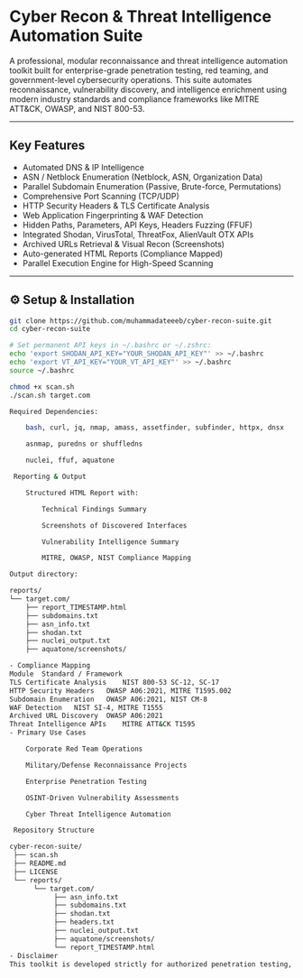 # Cyber Recon & Threat Intelligence Automation Suite

A professional, modular reconnaissance and threat intelligence automation toolkit built for enterprise-grade penetration testing, red teaming, and government-level cybersecurity operations. This suite automates reconnaissance, vulnerability discovery, and intelligence enrichment using modern industry standards and compliance frameworks like MITRE ATT&CK, OWASP, and NIST 800-53.

---

##  Key Features

- Automated DNS & IP Intelligence
- ASN / Netblock Enumeration (Netblock, ASN, Organization Data)
- Parallel Subdomain Enumeration (Passive, Brute-force, Permutations)
- Comprehensive Port Scanning (TCP/UDP)
- HTTP Security Headers & TLS Certificate Analysis
- Web Application Fingerprinting & WAF Detection
- Hidden Paths, Parameters, API Keys, Headers Fuzzing (FFUF)
- Integrated Shodan, VirusTotal, ThreatFox, AlienVault OTX APIs
- Archived URLs Retrieval & Visual Recon (Screenshots)
- Auto-generated HTML Reports (Compliance Mapped)
- Parallel Execution Engine for High-Speed Scanning

---

## ⚙ Setup & Installation

```bash
git clone https://github.com/muhammadateeeb/cyber-recon-suite.git
cd cyber-recon-suite

# Set permanent API keys in ~/.bashrc or ~/.zshrc:
echo 'export SHODAN_API_KEY="YOUR_SHODAN_API_KEY"' >> ~/.bashrc
echo 'export VT_API_KEY="YOUR_VT_API_KEY"' >> ~/.bashrc
source ~/.bashrc

chmod +x scan.sh
./scan.sh target.com

Required Dependencies:

    bash, curl, jq, nmap, amass, assetfinder, subfinder, httpx, dnsx

    asnmap, puredns or shuffledns

    nuclei, ffuf, aquatone

 Reporting & Output

    Structured HTML Report with:

        Technical Findings Summary

        Screenshots of Discovered Interfaces

        Vulnerability Intelligence Summary

        MITRE, OWASP, NIST Compliance Mapping

Output directory:

reports/
└── target.com/
    ├── report_TIMESTAMP.html
    ├── subdomains.txt
    ├── asn_info.txt
    ├── shodan.txt
    ├── nuclei_output.txt
    ├── aquatone/screenshots/

- Compliance Mapping
Module	Standard / Framework
TLS Certificate Analysis	NIST 800-53 SC-12, SC-17
HTTP Security Headers	OWASP A06:2021, MITRE T1595.002
Subdomain Enumeration	OWASP A06:2021, NIST CM-8
WAF Detection	NIST SI-4, MITRE T1555
Archived URL Discovery	OWASP A06:2021
Threat Intelligence APIs	MITRE ATT&CK T1595
- Primary Use Cases

    Corporate Red Team Operations

    Military/Defense Reconnaissance Projects

    Enterprise Penetration Testing

    OSINT-Driven Vulnerability Assessments

    Cyber Threat Intelligence Automation

 Repository Structure

cyber-recon-suite/
 ├── scan.sh
 ├── README.md
 ├── LICENSE
 └── reports/
      └── target.com/
           ├── asn_info.txt
           ├── subdomains.txt
           ├── shodan.txt
           ├── headers.txt
           ├── nuclei_output.txt
           ├── aquatone/screenshots/
           └── report_TIMESTAMP.html
- Disclaimer
This toolkit is developed strictly for authorized penetration testing, red teaming, and academic research. Unauthorized use against systems without explicit consent is prohibited and may violate local, national, or international regulations.

